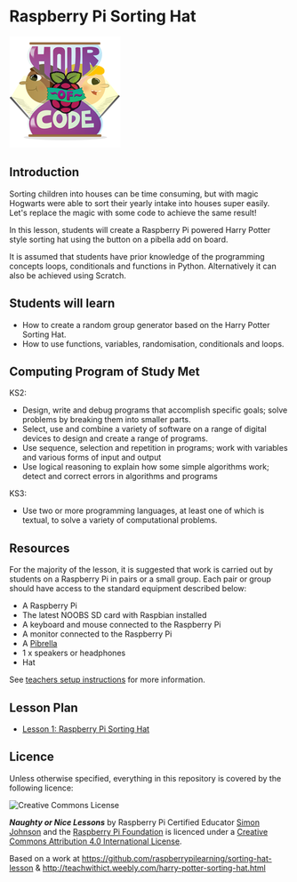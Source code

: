 # Raspberry Pi Sorting Hat

![](images/HOC_Logo_200px.png)

## Introduction

Sorting children into houses can be time consuming, but with magic Hogwarts were able to sort their yearly intake into houses super easily. Let's replace the magic with some code to achieve the same result!

In this lesson, students will create a Raspberry Pi powered Harry Potter style sorting hat using the button on a pibella add on board.

It is assumed that students have prior knowledge of the programming concepts loops, conditionals and functions in Python. Alternatively it can also be achieved using Scratch.

## Students will learn
- How to create a random group generator based on the Harry Potter Sorting Hat.
- How to use functions, variables, randomisation, conditionals and loops.

## Computing Program of Study Met
KS2:
- Design, write and debug programs that accomplish specific goals; solve problems by breaking them into smaller parts. 
- Select, use and combine a variety of software on a range of digital devices to design and create a range of programs.
- Use sequence, selection and repetition in programs; work with variables and various forms of input and output
- Use logical reasoning to explain how some simple algorithms work; detect and correct errors in algorithms and programs

KS3:
- Use two or more programming languages, at least one of which is textual, to solve a variety of computational problems. 

## Resources
For the majority of the lesson, it is suggested that work is carried out by students on a Raspberry Pi in pairs or a small group. Each pair or group should have access to the standard equipment described below:

- A Raspberry Pi
- The latest NOOBS SD card with Raspbian installed
- A keyboard and mouse connected to the Raspberry Pi
- A monitor connected to the Raspberry Pi
- A [Pibrella](http://pibrella.com)
- 1 x speakers or headphones
- Hat

See [teachers setup instructions](teachers-instructions.md) for more information.

## Lesson Plan
- [Lesson 1: Raspberry Pi Sorting Hat](lesson-1.md)

## Licence

Unless otherwise specified, everything in this repository is covered by the following licence:

![Creative Commons License](http://i.creativecommons.org/l/by-sa/4.0/88x31.png)

***Naughty or Nice Lessons*** by Raspberry Pi Certified Educator [Simon Johnson](http://teachwithict.weebly.com/harry-potter-sorting-hat.html#sthash.NmynO2x0.kkvB3WUr.dpuf) and the [Raspberry Pi Foundation](http://raspberrypi.org) is licenced under a [Creative Commons Attribution 4.0 International License](http://creativecommons.org/licenses/by-sa/4.0/).

Based on a work at https://github.com/raspberrypilearning/sorting-hat-lesson & http://teachwithict.weebly.com/harry-potter-sorting-hat.html
